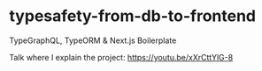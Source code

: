 # typesafety-from-db-to-frontend
TypeGraphQL, TypeORM &amp; Next.js Boilerplate


Talk where I explain the project: https://youtu.be/xXrCttYlG-8
